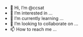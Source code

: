 - 👋 Hi, I’m @ccsat
- 👀 I’m interested in ...
- 🌱 I’m currently learning ...
- 💞️ I’m looking to collaborate on ...
- 📫 How to reach me ...

<!---
ccsat/ccsat is a ✨ special ✨ repository because its `README.md` (this file) appears on your GitHub profile.
You can click the Preview link to take a look at your changes.
--->
